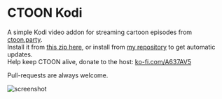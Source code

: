 # CTOON Kodi  
A simple Kodi video addon for streaming cartoon episodes from [ctoon.party](https://ctoon.party).  
Install it from [this zip here](https://github.com/doko-desuka/plugin.video.ctoonkodi/raw/master/plugin.video.ctoonkodi-0.3.1.zip), or install from [my repository](https://github.com/dokoab/doko.repository/releases) to get automatic updates.  
Help keep CTOON alive, donate to the host: [ko-fi.com/A637AV5](https://ko-fi.com/A637AV5)

Pull-requests are always welcome.

![screenshot](https://images2.imgbox.com/84/73/s34C3pVv_o.png)
